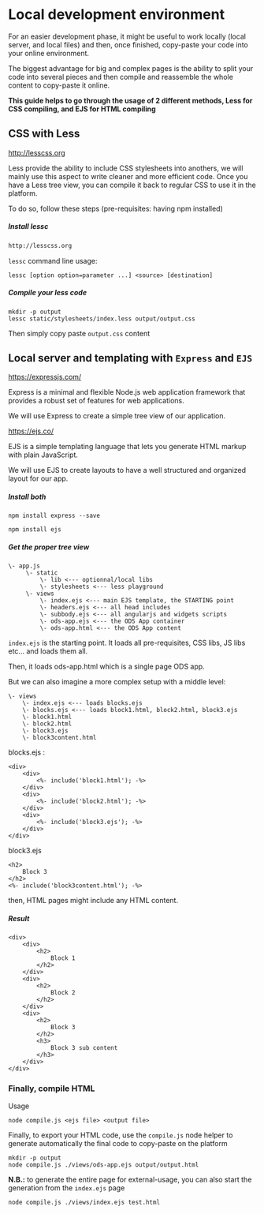 # Local development environment

For an easier development phase, it might be useful to work locally (local server, and local files) and then, once finished, copy-paste your code into your online environment.

The biggest advantage for big and complex pages is the ability to split your code into several pieces and then compile and reassemble the whole content to copy-paste it online.

**This guide helps to go through the usage of 2 different methods, Less for CSS compiling, and EJS for HTML compiling** 

## CSS with Less

http://lesscss.org

Less provide the ability to include CSS stylesheets into anothers, we will mainly use this aspect to write cleaner and more efficient code.
Once you have a Less tree view, you can compile it back to regular CSS to use it in the platform.

To do so, follow these steps
(pre-requisites: having npm installed)

##### Install lessc
```bash
http://lesscss.org
```

`lessc` command line usage:
```
lessc [option option=parameter ...] <source> [destination]
```

##### Compile your less code
```
mkdir -p output
lessc static/stylesheets/index.less output/output.css
```

Then simply copy paste `output.css` content



## Local server and templating with `Express` and `EJS`

https://expressjs.com/

Express is a minimal and flexible Node.js web application framework that provides a robust set of features for web applications.

We will use Express to create a simple tree view of our application.

https://ejs.co/

EJS is a simple templating language that lets you generate HTML markup with plain JavaScript.

We will use EJS to create layouts to have a well structured and organized layout for our app.


##### Install both

```npm install express --save```

```npm install ejs```

##### Get the proper tree view

```
\- app.js
     \- static
         \- lib <--- optionnal/local libs
         \- stylesheets <--- less playground
     \- views
         \- index.ejs <--- main EJS template, the STARTING point
         \- headers.ejs <--- all head includes
         \- subbody.ejs <--- all angularjs and widgets scripts
         \- ods-app.ejs <--- the ODS App container
         \- ods-app.html <--- the ODS App content

```

`index.ejs` is the starting point.
It loads all pre-requisites, CSS libs, JS libs etc... and loads them all.

Then, it loads ods-app.html which is a single page ODS app. 

But we can also imagine a more complex setup with a middle level:

```
\- views
    \- index.ejs <--- loads blocks.ejs
    \- blocks.ejs <--- loads block1.html, block2.html, block3.ejs
    \- block1.html
    \- block2.html
    \- block3.ejs
    \- block3content.html
```

blocks.ejs :
```
<div>
    <div>
        <%- include('block1.html'); -%>
    </div>
    <div>
        <%- include('block2.html'); -%>
    </div>
    <div>
        <%- include('block3.ejs'); -%>
    </div>
</div>
```

block3.ejs
```
<h2>
    Block 3
</h2>
<%- include('block3content.html'); -%>
```

then, HTML pages might include any HTML content.

##### Result

```
<div>
    <div>
        <h2>
            Block 1
        </h2>    
    </div>
    <div>
        <h2>
            Block 2
        </h2>    
    </div>
    <div>
        <h2>
            Block 3
        </h2>
        <h3>
            Block 3 sub content
        </h3>    
    </div>
</div>
```

### Finally, compile HTML 

Usage
```
node compile.js <ejs file> <output file>
```

Finally, to export your HTML code, use the `compile.js` node helper to generate automatically the final code to copy-paste on the platform

```
mkdir -p output
node compile.js ./views/ods-app.ejs output/output.html
```


**N.B.:** to generate the entire page for external-usage, you can also start the generation from the `index.ejs` page
```
node compile.js ./views/index.ejs test.html
```
